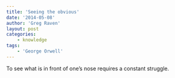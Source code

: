 ```yaml
---
title: 'Seeing the obvious'
date: '2014-05-08'
author: 'Greg Raven'
layout: post
categories:
    - knowledge
tags:
    - 'George Orwell'
---
```


To see what is in front of one’s nose requires a constant struggle.